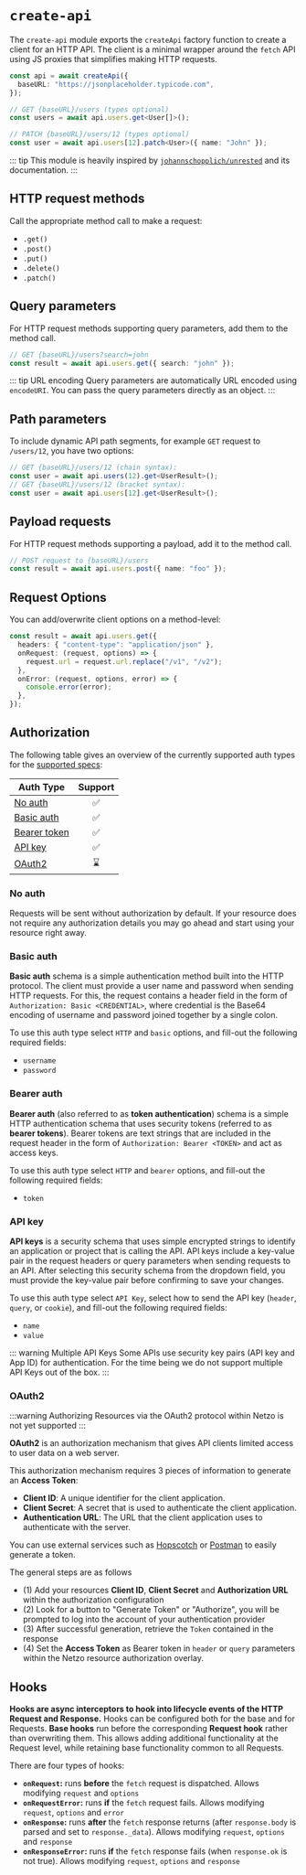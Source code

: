 # `create-api`

The `create-api` module exports the `createApi` factory function to create a client for an HTTP API.
The client is a minimal wrapper around the `fetch` API using JS proxies that simplifies making HTTP
requests.

```ts
const api = await createApi({
  baseURL: "https://jsonplaceholder.typicode.com",
});

// GET {baseURL}/users (types optional)
const users = await api.users.get<User[]>();

// PATCH {baseURL}/users/12 (types optional)
const user = await api.users[12].patch<User>({ name: "John" });
```

::: tip This module is heavily inspired by
[`johannschopplich/unrested`](https://github.com/johannschopplich/unrested) and its documentation.
:::

## HTTP request methods

Call the appropriate method call to make a request:

- `.get()`
- `.post()`
- `.put()`
- `.delete()`
- `.patch()`

## Query parameters

For HTTP request methods supporting query parameters, add them to the method call.

```ts
// GET {baseURL}/users?search=john
const result = await api.users.get({ search: "john" });
```

::: tip URL encoding Query parameters are automatically URL encoded using `encodeURI`. You can pass
the query parameters directly as an object. :::

## Path parameters

To include dynamic API path segments, for example `GET` request to `/users/12`, you have two
options:

```ts
// GET {baseURL}/users/12 (chain syntax):
const user = await api.users(12).get<UserResult>();
// GET {baseURL}/users/12 (bracket syntax):
const user = await api.users[12].get<UserResult>();
```

## Payload requests

For HTTP request methods supporting a payload, add it to the method call.

```ts
// POST request to {baseURL}/users
const result = await api.users.post({ name: "foo" });
```

## Request Options

You can add/overwrite client options on a method-level:

```ts
const result = await api.users.get({
  headers: { "content-type": "application/json" },
  onRequest: (request, options) => {
    request.url = request.url.replace("/v1", "/v2");
  },
  onError: (request, options, error) => {
    console.error(error);
  },
});
```

## Authorization

The following table gives an overview of the currently supported auth types for the
[supported specs](#supported-specs):

| **Auth Type**                | **Support** |
| ---------------------------- | :---------: |
| [No auth](#no-auth)          |     ✅      |
| [Basic auth](#basic-auth)    |     ✅      |
| [Bearer token](#bearer-auth) |     ✅      |
| [API key](#api-key)          |     ✅      |
| [OAuth2](#oauth2)            |     ⌛      |

### No auth

Requests will be sent without authorization by default. If your resource does not require any
authorization details you may go ahead and start using your resource right away.

### Basic auth

**Basic auth** schema is a simple authentication method built into the HTTP protocol. The client
must provide a user name and password when sending HTTP requests. For this, the request contains a
header field in the form of `Authorization: Basic <CREDENTIAL>`, where credential is the Base64
encoding of username and password joined together by a single colon.

To use this auth type select `HTTP` and `basic` options, and fill-out the following required fields:

- `username`
- `password`

### Bearer auth

**Bearer auth** (also referred to as **token authentication**) schema is a simple HTTP
authentication schema that uses security tokens (referred to as **bearer tokens**). Bearer tokens
are text strings that are included in the request header in the form of
`Authorization: Bearer <TOKEN>` and act as access keys.

To use this auth type select `HTTP` and `bearer` options, and fill-out the following required
fields:

- `token`

### API key

**API keys** is a security schema that uses simple encrypted strings to identify an application or
project that is calling the API. API keys include a key-value pair in the request headers or query
parameters when sending requests to an API. After selecting this security schema from the dropdown
field, you must provide the key-value pair before confirming to save your changes.

To use this auth type select `API Key`, select how to send the API key (`header`, `query`, or
`cookie`), and fill-out the following required fields:

- `name`
- `value`

::: warning Multiple API Keys Some APIs use security key pairs (API key and App ID) for
authentication. For the time being we do not support multiple API Keys out of the box. :::

### OAuth2

:::warning Authorizing Resources via the OAuth2 protocol within Netzo is not yet supported :::

**OAuth2** is an authorization mechanism that gives API clients limited access to user data on a web
server.

This authorization mechanism requires 3 pieces of information to generate an **Access Token**:

- **Client ID**: A unique identifier for the client application.
- **Client Secret**: A secret that is used to authenticate the client application.
- **Authentication URL**: The URL that the client application uses to authenticate with the server.

You can use external services such as [Hopscotch](https://hoppscotch.io/) or
[Postman](https://web.postman.co) to easily generate a token.

The general steps are as follows

- (1) Add your resources **Client ID**, **Client Secret** and **Authorization URL** within the
  authorization configuration
- (2) Look for a button to "Generate Token" or "Authorize", you will be prompted to log into the
  account of your authentication provider
- (3) After successful generation, retrieve the `Token` contained in the response
- (4) Set the **Access Token** as Bearer token in `header` or `query` parameters within the Netzo
  resource authorization overlay.

## Hooks

**Hooks are async interceptors to hook into lifecycle events of the HTTP Request and Response.**
Hooks can be configured both for the base and for Requests. **Base hooks** run before the
corresponding **Request hook** rather than overwriting them. This allows adding additional
functionality at the Request level, while retaining base functionality common to all Requests.

There are four types of hooks:

- **`onRequest`:** runs **before** the `fetch` request is dispatched. Allows modifying `request` and
  `options`
- **`onRequestError`:** runs **if** the `fetch` request fails. Allows modifying `request`, `options`
  and `error`
- **`onResponse`:** runs **after** the `fetch` response returns (after `response.body` is parsed and
  set to `response._data`). Allows modifying `request`, `options` and `response`
- **`onResponseError`:** runs **if** the `fetch` response fails (when `response.ok` is not true).
  Allows modifying `request`, `options` and `response`
